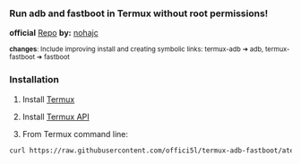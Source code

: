 ### Run adb and fastboot in Termux without root permissions!

**official** [Repo](https://github.com/nohajc/termux-adb) **by:** [nohajc](https://github.com/nohajc)

<sub>**changes**: Include improving install and creating symbolic links: termux-adb ➜ adb, termux-fastboot ➜ fastboot</sub>

### Installation

1. Install [Termux](https://github.com/termux/termux-app/releases/download/v0.118.0/termux-app_v0.118.0+github-debug_universal.apk)

2. Install [Termux API](https://github.com/termux/termux-api/releases/download/v0.50.1/termux-api_v0.50.1+github-debug.apk)

3. From Termux command line:
```bash
curl https://raw.githubusercontent.com/offici5l/termux-adb-fastboot/atest/install | bash
```